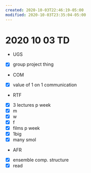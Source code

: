 ```yaml
---
created: 2020-10-03T22:46:19-05:00
modified: 2020-10-03T23:35:04-05:00
---
```


# 2020 10 03 TD

- UGS
 - [x] group project thing
- COM
 - [x] value of 1 on 1 communication
- RTF
 - [x] 3 lectures p week
  - [x] m
  - [x] w
  - [x] f
 - [x] films p week
 - [x] 1big
 - [x] many smol
- AFR
 - [x] ensemble comp. structure
 - [x] read